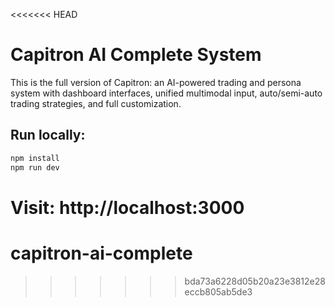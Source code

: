 <<<<<<< HEAD
# Capitron AI Complete System

This is the full version of Capitron: an AI-powered trading and persona system with dashboard interfaces, unified multimodal input, auto/semi-auto trading strategies, and full customization.

## Run locally:

```bash
npm install
npm run dev
```

Visit: http://localhost:3000
=======
# capitron-ai-complete
>>>>>>> bda73a6228d05b20a23e3812e28eccb805ab5de3
